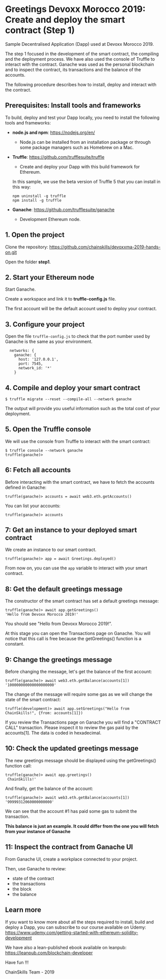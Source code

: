 # Greetings Devoxx Morocco 2019: Create and deploy the smart contract (Step 1)

Sample Decentralised Application (Dapp) used at Devoxx Morocco 2019.

The step 1 focused in the development of the smart contract, the compiling and the deployment process. We have also used the console of Truffle to interact with the contract.
Ganache was used as the personal blockchain and to inspect the contract, its transactions and the balance of the accounts.

The following procedure describes how to install, deploy and interact with the contract.

## Prerequisites: Install tools and frameworks

To build, deploy and test your Dapp locally, you need to install the following tools and frameworks:

- **node.js and npm**: https://nodejs.org/en/

  - Node.js can be installed from an installation package or through some package managers such as Homebrew on a Mac.

- **Truffle**: https://github.com/trufflesuite/truffle

  - Create and deploy your Dapp with this build framework for Ethereum.

  In this sample, we use the beta version of Truffle 5 that you can install in this way:

  ```
  npm uninstall -g truffle
  npm install -g truffle
  ```

- **Ganache**: https://github.com/trufflesuite/ganache
  - Development Ethereum node.

## 1. Open the project

Clone the repository: https://github.com/chainskills/devoxxma-2019-hands-on.git

Open the folder **step1**.

## 2. Start your Ethereum node

Start Ganache.

Create a workspace and link it to **truffle-config.js** file.

The first account will be the default account used to deploy your contract.

## 3. Configure your project

Open the file `truffle-config.js` to check that the port number used by Ganache is the same as your environment.

```
  networks: {
    ganache: {
      host: '127.0.0.1',
      port: 7545,
      network_id: '*'
    }
```

## 4. Compile and deploy your smart contract

```
$ truffle migrate --reset --compile-all --network ganache
```

The output will provide you useful information such as the total cost of your deployment.

## 5. Open the Truffle console

We will use the console from Truffle to interact with the smart contract:

```
$ truffle console --network ganache
truffle(ganache)>
```

## 6: Fetch all accounts

Before interacting with the smart contract, we have to fetch the accounts defined in Ganache:

```
truffle(ganache)> accounts = await web3.eth.getAccounts()
```

You can list your accounts:

```
truffle(ganache)> accounts
```

## 7: Get an instance to your deployed smart contract

We create an instance to our smart contract.

```
truffle(ganache)> app = await Greetings.deployed()
```

From now on, you can use the `app` variable to interact with your smart contract.

## 8: Get the default greetings message

The constructor of the smart contract has set a default greetings message:

```
truffle(ganache)> await app.getGreetings()
'Hello from Devoxx Morocco 2019!'
```

You should see "Hello from Devoxx Morocco 2019!".

At this stage you can open the Transactions page on Ganache. You will notice that this call is free because the getGreetings() function is a constant.

## 9: Change the greetings message

Before changing the message, let's get the balance of the first account:

```
truffle(ganache)> await web3.eth.getBalance(accounts[1])
'100000000000000000000'
```

The change of the message will require some gas as we will change the state of the smart contract:

```
truffle(development)> await app.setGreetings("Hello from ChainSkills!", {from: accounts[1]})
```

If you review the Transactions page on Ganache you will find a "CONTRACT CALL" transaction.
Please inspect it to review the gas paid by the accounts[1]. The data is coded in hexadecimal.

## 10: Check the updated greetings message

The new greetings message should be displayed using the getGreetings() function call:

```
truffle(ganache)> await app.greetings()
 ChainSkills!'
```

And finally, get the balance of the account:

```
truffle(ganache)> await web3.eth.getBalance(accounts[1])
'99999312060000000000'
```

We can see that the account #1 has paid some gas to submit the transaction.

**This balance is just an example. It could differ from the one you will fetch from your instance of Ganache**

## 11: Inspect the contract from Ganache UI

From Ganache UI, create a workplace connected to your project.

Then, use Ganache to review:

- state of the contract
- the transactions
- the block
- the balance

## Learn more

If you want to know more about all the steps required to install, build and deploy a Dapp, you can subscribe to our course available on Udemy: https://www.udemy.com/getting-started-with-ethereum-solidity-development

We have also a lean-published ebook available on leanpub: https://leanpub.com/blockchain-developer

Have fun !!!

ChainSkills Team - 2019
